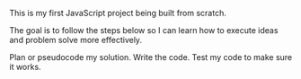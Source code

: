 This is my first JavaScript project being built from scratch.

The goal is to follow the steps below so I can learn how to execute ideas and problem solve more effectively.

Plan or pseudocode my solution.
Write the code.
Test my code to make sure it works.